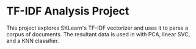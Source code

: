 # TF-IDF Analysis Project

This project explores SKLearn's TF-IDF vectorizer and uses it to parse a corpus of documents.  The resultant data is used in 
with PCA, linear SVC, and a KNN classifier.  
